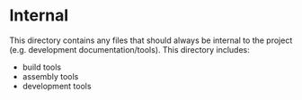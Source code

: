 # Internal
This directory contains any files that should always be internal to the project (e.g. development documentation/tools).
This directory includes:
- build tools
- assembly tools
- development tools
